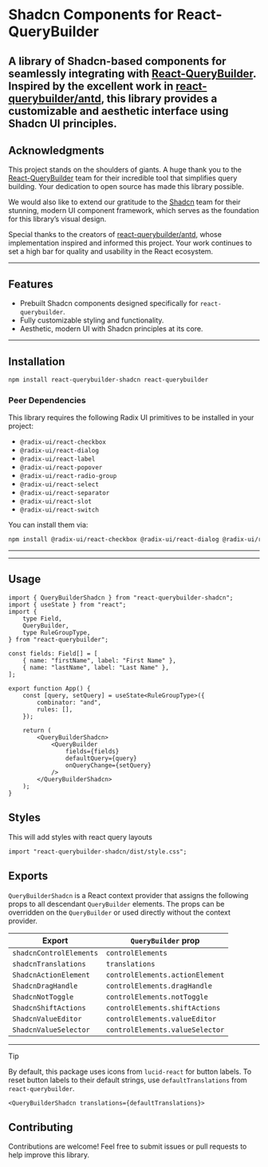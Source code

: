 # Shadcn Components for React-QueryBuilder

## A library of Shadcn-based components for seamlessly integrating with [React-QueryBuilder](https://react-querybuilder.js.org/). Inspired by the excellent work in [react-querybuilder/antd](https://github.com/react-querybuilder/react-querybuilder/tree/main/packages/antd), this library provides a customizable and aesthetic interface using Shadcn UI principles.

## Acknowledgments

This project stands on the shoulders of giants. A huge thank you to the [React-QueryBuilder](https://react-querybuilder.js.org/) team for their incredible tool that simplifies query building. Your dedication to open source has made this library possible.

We would also like to extend our gratitude to the [Shadcn](https://ui.shadcn.com/) team for their stunning, modern UI component framework, which serves as the foundation for this library’s visual design.

Special thanks to the creators of [react-querybuilder/antd](https://github.com/react-querybuilder/react-querybuilder/tree/main/packages/antd), whose implementation inspired and informed this project. Your work continues to set a high bar for quality and usability in the React ecosystem.

---

## Features

-   Prebuilt Shadcn components designed specifically for `react-querybuilder`.
-   Fully customizable styling and functionality.
-   Aesthetic, modern UI with Shadcn principles at its core.

---

## Installation

```bash
npm install react-querybuilder-shadcn react-querybuilder
```

### Peer Dependencies

This library requires the following Radix UI primitives to be installed in your project:

-   `@radix-ui/react-checkbox`
-   `@radix-ui/react-dialog`
-   `@radix-ui/react-label`
-   `@radix-ui/react-popover`
-   `@radix-ui/react-radio-group`
-   `@radix-ui/react-select`
-   `@radix-ui/react-separator`
-   `@radix-ui/react-slot`
-   `@radix-ui/react-switch`

You can install them via:

```bash
npm install @radix-ui/react-checkbox @radix-ui/react-dialog @radix-ui/react-label @radix-ui/react-popover @radix-ui/react-radio-group @radix-ui/react-select @radix-ui/react-separator @radix-ui/react-slot @radix-ui/react-switch
```

---

---

## Usage

```tsx
import { QueryBuilderShadcn } from "react-querybuilder-shadcn";
import { useState } from "react";
import {
	type Field,
	QueryBuilder,
	type RuleGroupType,
} from "react-querybuilder";

const fields: Field[] = [
	{ name: "firstName", label: "First Name" },
	{ name: "lastName", label: "Last Name" },
];

export function App() {
	const [query, setQuery] = useState<RuleGroupType>({
		combinator: "and",
		rules: [],
	});

	return (
		<QueryBuilderShadcn>
			<QueryBuilder
				fields={fields}
				defaultQuery={query}
				onQueryChange={setQuery}
			/>
		</QueryBuilderShadcn>
	);
}
```

## Styles

This will add styles with react query layouts

```tsx
import "react-querybuilder-shadcn/dist/style.css";
```

## Exports

`QueryBuilderShadcn` is a React context provider that assigns the following props to all descendant `QueryBuilder` elements. The props can be overridden on the `QueryBuilder` or used directly without the context provider.

| Export                  | `QueryBuilder` prop             |
| ----------------------- | ------------------------------- |
| `shadcnControlElements` | `controlElements`               |
| `shadcnTranslations`    | `translations`                  |
| `ShadcnActionElement`   | `controlElements.actionElement` |
| `ShadcnDragHandle`      | `controlElements.dragHandle`    |
| `ShadcnNotToggle`       | `controlElements.notToggle`     |
| `ShadcnShiftActions`    | `controlElements.shiftActions`  |
| `ShadcnValueEditor`     | `controlElements.valueEditor`   |
| `ShadcnValueSelector`   | `controlElements.valueSelector` |

---

> [!TIP]
>
> By default, this package uses icons from `lucid-react` for button labels. To reset button labels to their default strings, use `defaultTranslations` from `react-querybuilder`.
>
> ```tsx
> <QueryBuilderShadcn translations={defaultTranslations}>
> ```

## Contributing

Contributions are welcome! Feel free to submit issues or pull requests to help improve this library.
